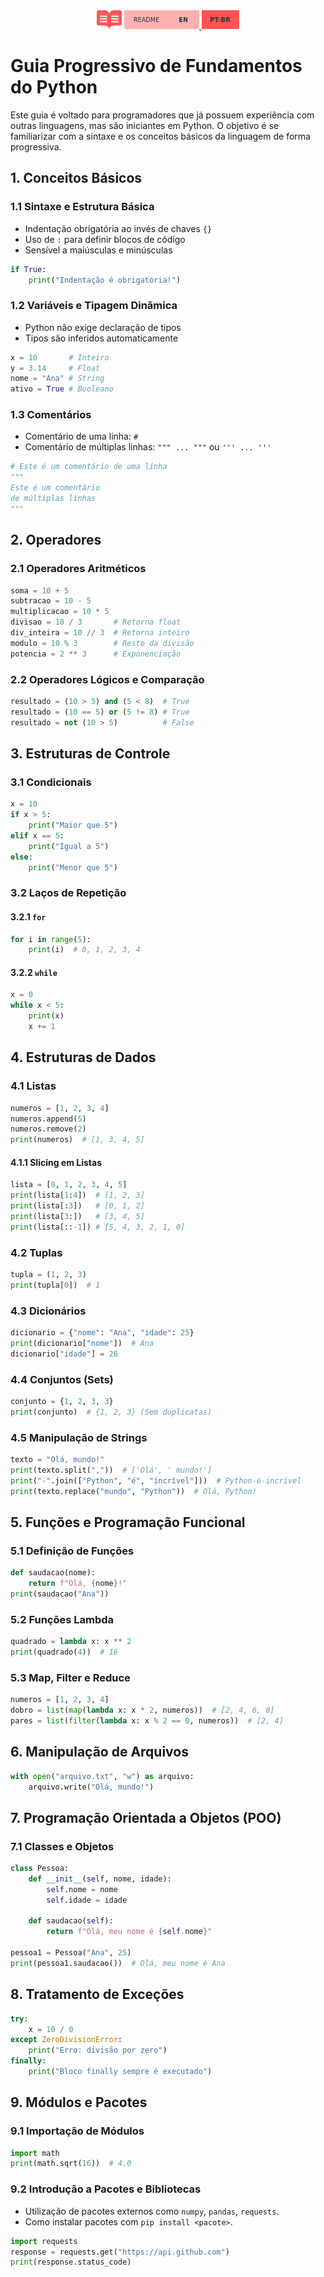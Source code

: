 <div align="center">
   <img height="30" width="40" src="https://github.com/hipolitorodrigues/assets-for-github/blob/985021e61af3982fd9f28be446b106b958f24696/images/01/img-readme-ico.svg">
   <a href="./README.en.md">
      <img height="30" width="120" src="https://github.com/hipolitorodrigues/assets-for-github/blob/985021e61af3982fd9f28be446b106b958f24696/images/01/img-readme-en.svg">
   </a>
   <a href="./README.md">
      <img height="30" width="60" src="https://github.com/hipolitorodrigues/assets-for-github/blob/985021e61af3982fd9f28be446b106b958f24696/images/01/img-readme-pt-br.svg">
   </a>
</div>

# Guia Progressivo de Fundamentos do Python

Este guia é voltado para programadores que já possuem experiência com outras linguagens, mas são iniciantes em Python. O objetivo é se familiarizar com a sintaxe e os conceitos básicos da linguagem de forma progressiva.

## 1. Conceitos Básicos

### 1.1 Sintaxe e Estrutura Básica
- Indentação obrigatória ao invés de chaves `{}`
- Uso de `:` para definir blocos de código
- Sensível a maiúsculas e minúsculas

```python
if True:
    print("Indentação é obrigatória!")
```

### 1.2 Variáveis e Tipagem Dinâmica
- Python não exige declaração de tipos
- Tipos são inferidos automaticamente

```python
x = 10       # Inteiro
y = 3.14     # Float
nome = "Ana" # String
ativo = True # Booleano
```

### 1.3 Comentários
- Comentário de uma linha: `#`
- Comentário de múltiplas linhas: `""" ... """` ou `''' ... '''`

```python
# Este é um comentário de uma linha
"""
Este é um comentário
de múltiplas linhas
"""
```

## 2. Operadores

### 2.1 Operadores Aritméticos
```python
soma = 10 + 5
subtracao = 10 - 5
multiplicacao = 10 * 5
divisao = 10 / 3       # Retorna float
div_inteira = 10 // 3  # Retorna inteiro
modulo = 10 % 3        # Resto da divisão
potencia = 2 ** 3      # Exponenciação
```

### 2.2 Operadores Lógicos e Comparação
```python
resultado = (10 > 5) and (5 < 8)  # True
resultado = (10 == 5) or (5 != 8) # True
resultado = not (10 > 5)          # False
```

## 3. Estruturas de Controle

### 3.1 Condicionais
```python
x = 10
if x > 5:
    print("Maior que 5")
elif x == 5:
    print("Igual a 5")
else:
    print("Menor que 5")
```

### 3.2 Laços de Repetição
#### 3.2.1 `for`
```python
for i in range(5):
    print(i)  # 0, 1, 2, 3, 4
```

#### 3.2.2 `while`
```python
x = 0
while x < 5:
    print(x)
    x += 1
```

## 4. Estruturas de Dados

### 4.1 Listas
```python
numeros = [1, 2, 3, 4]
numeros.append(5)
numeros.remove(2)
print(numeros)  # [1, 3, 4, 5]
```

#### 4.1.1 Slicing em Listas
```python
lista = [0, 1, 2, 3, 4, 5]
print(lista[1:4])  # [1, 2, 3]
print(lista[:3])   # [0, 1, 2]
print(lista[3:])   # [3, 4, 5]
print(lista[::-1]) # [5, 4, 3, 2, 1, 0]
```

### 4.2 Tuplas
```python
tupla = (1, 2, 3)
print(tupla[0])  # 1
```

### 4.3 Dicionários
```python
dicionario = {"nome": "Ana", "idade": 25}
print(dicionario["nome"])  # Ana
dicionario["idade"] = 26
```

### 4.4 Conjuntos (Sets)
```python
conjunto = {1, 2, 3, 3}
print(conjunto)  # {1, 2, 3} (Sem duplicatas)
```

### 4.5 Manipulação de Strings
```python
texto = "Olá, mundo!"
print(texto.split(","))  # ['Olá', ' mundo!']
print("-".join(["Python", "é", "incrível"]))  # Python-é-incrível
print(texto.replace("mundo", "Python"))  # Olá, Python!
```

## 5. Funções e Programação Funcional

### 5.1 Definição de Funções
```python
def saudacao(nome):
    return f"Olá, {nome}!"
print(saudacao("Ana"))
```

### 5.2 Funções Lambda
```python
quadrado = lambda x: x ** 2
print(quadrado(4))  # 16
```

### 5.3 Map, Filter e Reduce
```python
numeros = [1, 2, 3, 4]
dobro = list(map(lambda x: x * 2, numeros))  # [2, 4, 6, 8]
pares = list(filter(lambda x: x % 2 == 0, numeros))  # [2, 4]
```

## 6. Manipulação de Arquivos
```python
with open("arquivo.txt", "w") as arquivo:
    arquivo.write("Olá, mundo!")
```

## 7. Programação Orientada a Objetos (POO)

### 7.1 Classes e Objetos
```python
class Pessoa:
    def __init__(self, nome, idade):
        self.nome = nome
        self.idade = idade

    def saudacao(self):
        return f"Olá, meu nome é {self.nome}"

pessoa1 = Pessoa("Ana", 25)
print(pessoa1.saudacao())  # Olá, meu nome é Ana
```

## 8. Tratamento de Exceções
```python
try:
    x = 10 / 0
except ZeroDivisionError:
    print("Erro: divisão por zero")
finally:
    print("Bloco finally sempre é executado")
```

## 9. Módulos e Pacotes

### 9.1 Importação de Módulos
```python
import math
print(math.sqrt(16))  # 4.0
```

### 9.2 Introdução a Pacotes e Bibliotecas
- Utilização de pacotes externos como `numpy`, `pandas`, `requests`.
- Como instalar pacotes com `pip install <pacote>`.

```python
import requests
response = requests.get("https://api.github.com")
print(response.status_code)
```

